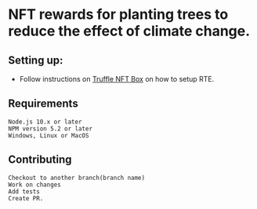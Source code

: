 # NFT rewards for planting trees to reduce the effect of climate change.

## Setting up:
- Follow instructions on [Truffle NFT Box](https://trufflesuite.com/boxes/nft-box/) on how to setup RTE.
    
## Requirements
    Node.js 10.x or later
    NPM version 5.2 or later
    Windows, Linux or MacOS

## Contributing
    Checkout to another branch(branch name)
    Work on changes
    Add tests
    Create PR.
